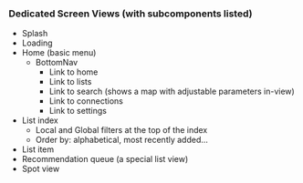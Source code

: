 ### Dedicated Screen Views (with subcomponents listed)

* Splash
* Loading
* Home (basic menu)
  * BottomNav
    * Link to home
    * Link to lists
    * Link to search (shows a map with adjustable parameters in-view)
    * Link to connections
    * Link to settings
* List index
  * Local and Global filters at the top of the index
  * Order by: alphabetical, most recently added...
* List item
* Recommendation queue (a special list view)
* Spot view
